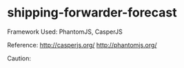 # shipping-forwarder-forecast

Framework Used:
PhantomJS, CasperJS

Reference:
http://casperjs.org/
http://phantomjs.org/

Caution:
